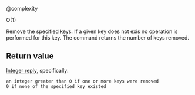 @complexity

O(1)


Remove the specified keys. If a given key does not exis
no operation is performed for this key. The command returns the number of
keys removed.

## Return value

[Integer reply][1], specifically:

	an integer greater than 0 if one or more keys were removed
	0 if none of the specified key existed



[1]: /p/redis/wiki/ReplyTypes
